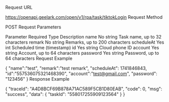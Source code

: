 Request URL

https://openapi.geelark.com/open/v1/rpa/task/tiktokLogin
Request Method

POST
Request Parameters

Parameter	Required	Type	Description
name	No	string	Task name, up to 32 characters
remark	No	string	Remarks, up to 200 characters
scheduleAt	Yes	int	Scheduled time (timestamp)
id	Yes	string	Cloud phone ID
account	Yes	string	Account, up to 64 characters
password	Yes	string	Password, up to 64 characters
Request Example

{
 "name":"test",
 "remark":"test remark",
 "scheduleAt": 1741846843,
 "id":"557536075321468390",
 "account":"test@gmail.com",
 "password": "123456"
}
Response Example

{
    "traceId": "A4D8BCF69B878A71AC589F5CB1D80EAB",
    "code": 0,
    "msg": "success",
    "data": {
        "taskId": "558017255909123564"
    }
}